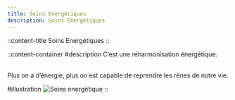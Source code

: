 ```yaml
---
title: Soins Energétiques
description: Soins Energétiques
---
```


::content-title
Soins Energétiques
::

::content-container
#description
C’est une réharmonisation énergétique.<br><br>

Plus on a d’énergie, plus on est capable de reprendre les rênes de notre vie.

#illustration
![Soins energétique](/images/services/soins-energetiques.png)
::